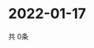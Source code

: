 # 2022-01-17
  共 0条

  <!-- BEGIN -->
  <!-- 最后更新时间Mon Jan 17 2022 05:08:21 GMT+0000 (Coordinated Universal Time) -->
  
  <!-- END -->
  
  